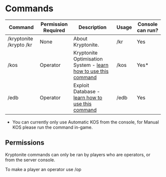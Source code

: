 # Commands

| Command                 | Permission Required | Description                                                                       | Usage | Console can run? |
|-------------------------|---------------------|-----------------------------------------------------------------------------------|-------|------------------|
| /kryptonite /krypto /kr | None                | About Kryptonite.                                                                 | /kr   | Yes              |
| /kos                    | Operator            | Kryptonite Optimisation System - [learn how to use this command](KR-KOS-Guide.md) | /kos  | Yes*             |
| /edb                    | Operator            | Exploit Database - [learn how to use this command](KR-Exploit-Database.md)        | /edb  | Yes              |

* You can currently only use Automatic KOS from the console, for Manual KOS please run the command in-game.

## Permissions
Kryptonite commands can only be ran by players who are operators, or from the server console.

To make a player an operator use /op <player>
